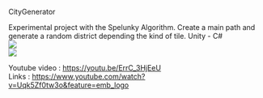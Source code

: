 CityGenerator

Experimental project with the Spelunky Algorithm. Create a main path and generate a random district depending the kind of tile.
Unity - C#</br>
![](https://i.gyazo.com/28f170fa41556390c3a3c0ed95e4ef16.gif)</br>
![](https://i.gyazo.com/a5f1e2bafb30236ce94d1ac6800c82e8.gif)</br>

Youtube video : https://youtu.be/ErrC_3HjEeU</br>
Links : https://www.youtube.com/watch?v=Uqk5Zf0tw3o&feature=emb_logo
